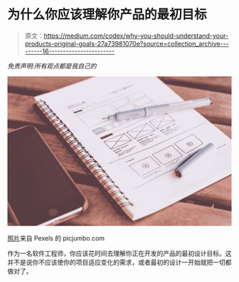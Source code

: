 # 为什么你应该理解你产品的最初目标

> 原文：<https://medium.com/codex/why-you-should-understand-your-products-original-goals-27a73981070e?source=collection_archive---------16----------------------->

*免责声明:所有观点都是我自己的*

![](img/3cfd1b82be0ec714f6e653f6f184a377.png)

[照片](https://www.pexels.com/photo/notebook-beside-the-iphone-on-table-196644/)来自 Pexels 的 picjumbo.com

作为一名软件工程师，你应该花时间去理解你正在开发的产品的最初设计目标。这并不是说你不应该使你的项目适应变化的需求，或者最初的设计一开始就把一切都做对了。